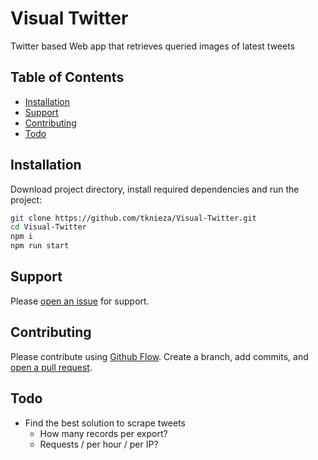 # Visual Twitter

Twitter based Web app that retrieves queried images of latest tweets

## Table of Contents

- [Installation](#installation)
- [Support](#support)
- [Contributing](#contributing)
- [Todo](#todo)

## Installation

Download project directory, install required dependencies and run the project:

```sh
git clone https://github.com/tknieza/Visual-Twitter.git
cd Visual-Twitter
npm i
npm run start
```

## Support

Please [open an issue](https://github.com/tknieza/visual-twitter/issues/new) for support.

## Contributing

Please contribute using [Github Flow](https://guides.github.com/introduction/flow/). Create a branch, add commits, and [open a pull request](https://github.com/fraction/readme-boilerplate/compare/).

## Todo

- Find the best solution to scrape tweets
  - How many records per export?
  - Requests / per hour / per IP?
